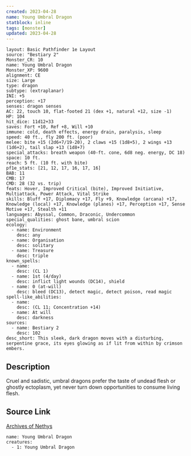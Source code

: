 ```yaml
---
created: 2023-04-28
name: Young Umbral Dragon
statblock: inline
tags: [monster]
updated: 2023-04-28
---
```

```statblock
layout: Basic Pathfinder 1e Layout
source: "Bestiary 2"
Monster_CR: 10
name: Young Umbral Dragon
Monster_XP: 9600
alignment: CE
size: Large
type: dragon
subtype: (extraplanar)
INI: +5
perception: +17
senses: dragon senses
AC: 22, touch 10, flat-footed 21 (dex +1, natural +12, size -1)
HP: 104
hit_dice: 11d12+33
saves: Fort +10, Ref +8, Will +10
immune: cold, death effects, energy drain, paralysis, sleep
speed: 40 ft., fly 200 ft. (poor)
melee: bite +15 (2d6+7/19-20), 2 claws +15 (1d8+5), 2 wings +13 (1d6+2), tail slap +13 (1d8+7)
special_attacks: breath weapon (40-ft. cone, 6d8 neg. energy, DC 18)
space: 10 ft.
reach: 5 ft. (10 ft. with bite)
pf1e_stats: [21, 12, 17, 16, 17, 16]
BAB: 11
CMB: 17
CMD: 28 (32 vs. trip)
feats: Hover, Improved Critical (bite), Improved Initiative, Multiattack, Power Attack, Vital Strike
skills: Bluff +17, Diplomacy +17, Fly +9, Knowledge (arcana) +17, Knowledge (local) +17, Knowledge (planes) +17, Perception +17, Sense Motive +17, Stealth +11
languages: Abyssal, Common, Draconic, Undercommon
special_qualities: ghost bane, umbral scion
ecology:
  - name: Environment
    desc: any
  - name: Organisation
    desc: solitary
  - name: Treasure
    desc: triple
known_spells:
  - name:
    desc: (CL 1)
  - name: 1st (4/day)
    desc: inflict light wounds (DC14), shield
  - name: 0 (at-will)
    desc: bleed (DC13), detect magic, detect poison, read magic
spell-like_abilities:
  - name:
    desc: (CL 11; Concentration +14)
  - name: At will
    desc: darkness
sources:
  - name: Bestiary 2
    desc: 102
desc_short: This sleek, dark dragon moves with a disturbing, serpentine grace, its eyes glowing as if lit from within by crimson embers. 
```
## Description
Cruel and sadistic, umbral dragons prefer the taste of undead flesh or ghostly ectoplasm, yet never turn down opportunities to consume living flesh.
## Source Link
[Archives of Nethys](https://aonprd.com/MonsterDisplay.aspx?ItemName=Young%20Umbral%20Dragon)
```encounter-table
name: Young Umbral Dragon
creatures:
  - 1: Young Umbral Dragon
```
